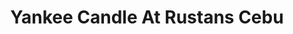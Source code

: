 ---
title: "Yankee Candle At Rustans Cebu"
url: /cebu-city/yankee-candle-at-rustans-cebu/
shop: Warenhaus
---